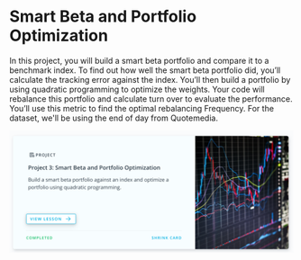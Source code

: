 # Smart Beta and Portfolio Optimization

In this project, you will build a smart beta portfolio and compare it to a benchmark index. 
To find out how well the smart beta portfolio did, you’ll calculate the tracking error against the index. 
You’ll then build a portfolio by using quadratic programming to optimize the weights. 
Your code will rebalance this portfolio and calculate turn over to evaluate the performance. 
You’ll use this metric to find the optimal rebalancing Frequency. For the dataset, we'll be using the end of day 
from Quotemedia.

![img](p3.png)
